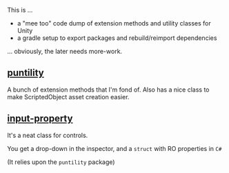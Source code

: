 
This is ...

* a "mee too" code dump of extension methods and utility classes for Unity
* a gradle setup to export packages and rebuild/reimport dependencies

... obviously, the later needs more-work.

## [puntility](puntility.unitypackage) 

A bunch of extension methods that I'm fond of.
Also has a nice class to make ScriptedObject asset creation easier.

## [input-property](input-property.unitypackage) 

It's a neat class for controls.

You get a drop-down in the inspector, and a `struct` with RO properties in `C#`

(It relies upon the `puntility` package)
